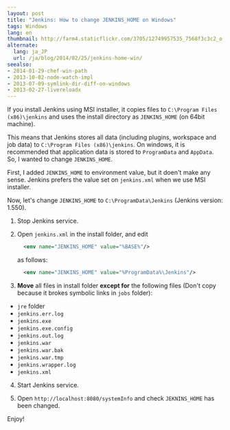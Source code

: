 ```yaml
---
layout: post
title: "Jenkins: How to change JENKINS_HOME on Windows"
tags: Windows
lang: en
thumbnail: http://farm4.staticflickr.com/3705/12749957535_7568f3c3c2_o.png
alternate:
  lang: ja_JP
  url: /ja/blog/2014/02/25/jenkins-home-win/
seealso:
- 2014-01-29-chef-win-path
- 2013-10-02-node-watch-impl
- 2013-07-09-symlink-dir-diff-on-windows
- 2013-02-27-livereloadx
---
```

If you install Jenkins using MSI installer, it copies files to `C:\Program Files (x86)\jenkins` and uses the install directory as `JENKINS_HOME` (on 64bit machine).

This means that Jenkins stores all data (including plugins, workspace and job data) to `C:\Program Files (x86)\jenkins`. On windows, it is recommended that application data is stored to `ProgramData` and `AppData`. So, I wanted to change `JENKINS_HOME`.

First, I added `JENKINS_HOME` to environment value, but it doen't make any sense. Jenkins prefers the value set on `jenkins.xml` when we use MSI installer.

Now, let's change `JENKINS_HOME` to `C:\ProgramData\Jenkins` (Jenkins version: 1.550).

1.  Stop Jenkins service.

2.  Open `jenkins.xml` in the install folder, and edit

    ```xml
      <env name="JENKINS_HOME" value="%BASE%"/>
    ```

    as follows:

    ```xml
      <env name="JENKINS_HOME" value="%ProgramData%\Jenkins"/>
    ```

3.  **Move** all files in install folder **except for** the following files (Don't copy because it brokes symbolic links in `jobs` folder):
   * `jre` folder
   * `jenkins.err.log`
   * `jenkins.exe`
   * `jenkins.exe.config`
   * `jenkins.out.log`
   * `jenkins.war`
   * `jenkins.war.bak`
   * `jenkins.war.tmp`
   * `jenkins.wrapper.log`
   * `jenkins.xml`

4.  Start Jenkins service.

5.  Open `http://localhost:8080/systemInfo` and check `JEKNINS_HOME` has been changed.

Enjoy!
